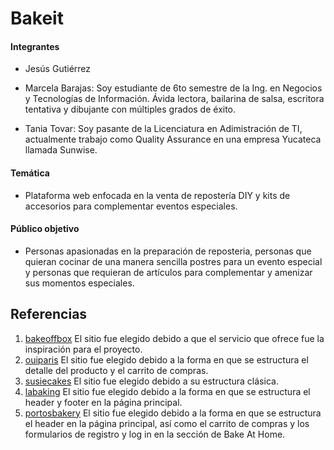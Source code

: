 # Bakeit

<h4>Integrantes</h4>

- Jesús Gutiérrez
  
- Marcela Barajas: Soy estudiante de 6to semestre de la Ing. en Negocios y Tecnologías de Información. Ávida lectora, bailarina de salsa, escritora tentativa y dibujante con múltiples grados de éxito.
  
- Tania Tovar: Soy pasante de la Licenciatura en Adimistración de TI, actualmente trabajo como Quality Assurance en una empresa Yucateca llamada Sunwise.

<h4>Temática</h4>

- Plataforma web enfocada en la venta de repostería DIY y kits de accesorios para complementar eventos especiales.

<h4>Público objetivo</h4>

- Personas apasionadas en la preparación de reposteria, personas que quieran cocinar de una manera sencilla postres para un evento especial y personas que requieran de artículos para complementar y amenizar sus momentos especiales.

<h2>Referencias</h2>

1. [bakeoffbox](https://bakeoffbox.co.uk/)
El sitio fue elegido debido a que el servicio que ofrece fue la inspiración para el proyecto.
2. [ouiparis](https://ouiparis.ec/)
El sitio fue elegido debido a la forma en que se estructura el detalle del producto y el carrito de compras.
3. [susiecakes](http://susiecakes.com/)
El sitio fue elegido debido a su estructura clásica.
4. [labaking](https://labaking.com/#!home)
El sitio fue elegido debido a la forma en que se estructura el header y footer en la página principal. 
5. [portosbakery](https://www.portosbakery.com)
El sitio fue elegido debido a la forma en que se estructura el header en la página principal, así como el carrito de compras y los formularios de registro y log in en la sección de Bake At Home.
